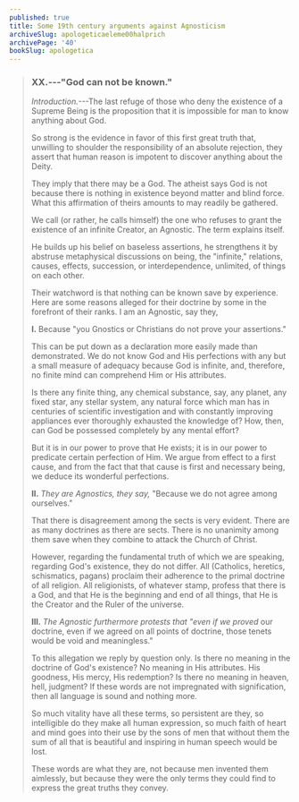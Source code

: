 ```yaml
---
published: true
title: Some 19th century arguments against Agnosticism
archiveSlug: apologeticaeleme00halprich
archivePage: '40'
bookSlug: apologetica
---
```


> ### XX.---"God can not be known."
>
> *Introduction.*---The last refuge of those who deny the existence of a Supreme Being is the proposition that it is impossible for man to know anything about God.
>
> So strong is the evidence in favor of this first great truth that, unwilling to shoulder the responsibility of an absolute rejection, they assert that human reason is impotent to discover anything about the Deity.
>
> They imply that there may be a God. The atheist says God is not because there is nothing in existence beyond matter and blind force. What this affirmation of theirs amounts to may readily be gathered.
>
> We call (or rather, he calls himself) the one who refuses to grant the existence of an infinite Creator, an Agnostic. The term explains itself.
>
> He builds up his belief on baseless assertions, he strengthens it by abstruse metaphysical discussions on being, the "infinite," relations, causes, effects, succession, or interdependence, unlimited, of things on each other.
>
> Their watchword is that nothing can be known save by experience. Here are some reasons alleged for their doctrine by some in the forefront of their ranks. I am an Agnostic, say they,
>
> **I.** Because "you Gnostics or Christians do not prove your assertions."
>
> This can be put down as a declaration more easily made than demonstrated. We do not know God and His perfections with any but a small measure of adequacy because God is infinite, and, therefore, no finite mind can comprehend Him or His attributes.
>
> Is there any finite thing, any chemical substance, say, any planet, any fixed star, any stellar system, any natural force which man has in centuries of scientific investigation and with constantly improving appliances ever thoroughly exhausted the knowledge of? How, then, can God be possessed completely by any mental effort?
>
> But it is in our power to prove that He exists; it is in our power to predicate certain perfection of Him. We argue from effect to a first cause, and from the fact that that cause is first and necessary being, we deduce its wonderful perfections.
>
> **II.** *They are Agnostics, they say,* "Because we do not agree among ourselves."
>
> That there is disagreement among the sects is very evident. There are as many doctrines as there are sects. There is no unanimity among them save when they combine to attack the Church of Christ.
>
> However, regarding the fundamental truth of which we are speaking, regarding God's existence, they do not differ. All (Catholics, heretics, schismatics, pagans) proclaim their adherence to the primal doctrine of all religion. All religionists, of whatever stamp, profess that there is a God, and that He is the beginning and end of all things, that He is the Creator and the Ruler of the universe.
>
> **III.** *The Agnostic furthermore protests that "even if we proved* our doctrine, even if we agreed on all points of doctrine, those tenets would be void and meaningless."
>
> To this allegation we reply by question only. Is there no meaning in the doctrine of God's existence? No meaning in His attributes. His goodness, His mercy, His redemption? Is there no meaning in heaven, hell, judgment? If these words are not impregnated with signification, then all language is sound and nothing more.
>
> So much vitality have all these terms, so persistent are they, so intelligible do they make all human expression, so much faith of heart and mind goes into their use by the sons of men that without them the sum of all that is beautiful and inspiring in human speech would be lost.
>
> These words are what they are, not because men invented them aimlessly, but because they were the only terms they could find to express the great truths they convey.
